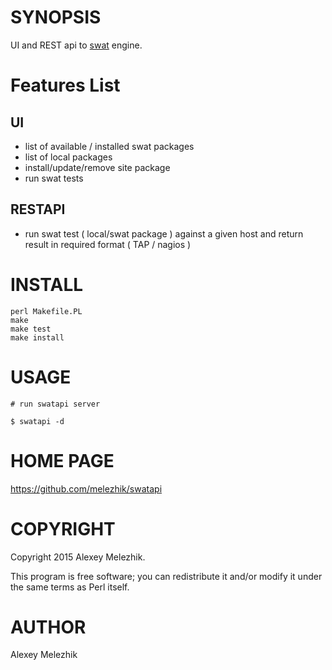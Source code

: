 # SYNOPSIS

UI and REST api to [swat](https://github.com/melezhik/swat) engine.

# Features List

## UI

- list of available / installed swat packages
- list of local packages
- install/update/remove site package
- run swat tests

## RESTAPI

- run swat test ( local/swat package ) against a given host and return result in required format ( TAP / nagios )

# INSTALL

    perl Makefile.PL
    make
    make test
    make install

# USAGE

    # run swatapi server

    $ swatapi -d

# HOME PAGE

https://github.com/melezhik/swatapi

# COPYRIGHT

Copyright 2015 Alexey Melezhik.

This program is free software; you can redistribute it and/or modify it under the same terms as Perl itself.

# AUTHOR

Alexey Melezhik
